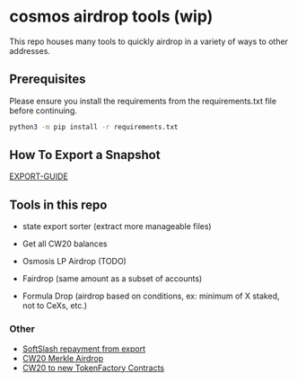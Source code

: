 # cosmos airdrop tools (wip)

This repo houses many tools to quickly airdrop in a variety of ways to other addresses.

## Prerequisites

Please ensure you install the requirements from the requirements.txt file before continuing.

```bash
python3 -m pip install -r requirements.txt
```

## How To Export a Snapshot

[EXPORT-GUIDE](./HOW-TO-EXPORT.md)

## Tools in this repo

- state export sorter (extract more manageable files)
- Get all CW20 balances
- Osmosis LP Airdrop (TODO)

- Fairdrop (same amount as a subset of accounts)
- Formula Drop (airdrop based on conditions, ex: minimum of X staked, not to CeXs, etc.)

### Other

- [SoftSlash repayment from export](https://github.com/Reecepbcups/chandra-station-canto-repayment-script)
- [CW20 Merkle Airdrop](https://github.com/CosmWasm/cw-tokens/tree/main/contracts/cw20-merkle-airdrop)
- [CW20 to new TokenFactory Contracts](https://github.com/Reecepbcups/cw20-to-tokenfactory)
